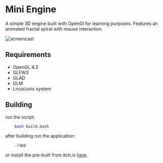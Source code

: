 # Mini Engine
A simple 3D engine built with OpenGl for learning purposes. Features an animated fractal spiral with mouse interaction.

![screencast](res/assets/screencast.gif)

## Requirements
- OpenGL 4.3
- GLFW3
- GLAD
- GLM
- Linus/unix system

## Building
run the script:
```bash 
	bash build.bash
```

after building run the application: 
```bash
	./app
```

or install the pre-built from itch.io [here](https://shahd-moh-abdel.itch.io/mini-engine).

